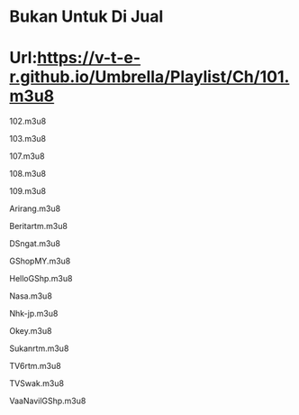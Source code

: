 # Bukan Untuk Di Jual


# Url:https://v-t-e-r.github.io/Umbrella/Playlist/Ch/101.m3u8

102.m3u8

103.m3u8

107.m3u8

108.m3u8

109.m3u8

Arirang.m3u8

Beritartm.m3u8

DSngat.m3u8

GShopMY.m3u8

HelloGShp.m3u8

Nasa.m3u8

Nhk-jp.m3u8

Okey.m3u8

Sukanrtm.m3u8

TV6rtm.m3u8

TVSwak.m3u8

VaaNavilGShp.m3u8
